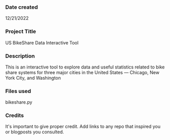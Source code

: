 ### Date created
12/21/2022

### Project Title
US BikeShare Data Interactive Tool

### Description
This is an interactive tool to explore data and useful statistics related to bike share systems for three major cities in the United States — Chicago, New York City, and Washington

### Files used
bikeshare.py

### Credits
It's important to give proper credit. Add links to any repo that inspired you or blogposts you consulted.

